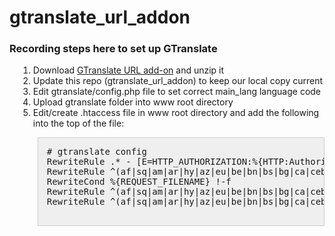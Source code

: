 # gtranslate_url_addon
<h3>Recording steps here to set up GTranslate</h3>

<ol style="margin-left:1em;">
    <li>Download <a href="http://gtranslate.net/downloads/gtranslate_url_addon.zip">GTranslate URL add-on</a> and unzip it</li>
    <li>Update this repo (gtranslate_url_addon) to keep our local copy current</li>
    <li>Edit gtranslate/config.php file to set correct main_lang language code</li>
    <li>Upload gtranslate folder into www root directory</li>
    <li>Edit/create .htaccess file in www root directory and add the following into the top of the file:
<pre class="notranslate" style="border:1px solid #ccc;background-color:#efefef;padding:1em;margin-left:0.5em;"># gtranslate config
RewriteRule .* - [E=HTTP_AUTHORIZATION:%{HTTP:Authorization}]
RewriteRule ^(af|sq|am|ar|hy|az|eu|be|bn|bs|bg|ca|ceb|ny|zh-CN|zh-TW|co|hr|cs|da|nl|en|eo|et|tl|fi|fr|fy|gl|ka|de|el|gu|ht|ha|haw|iw|hi|hmn|hu|is|ig|id|ga|it|ja|jw|kn|kk|km|ko|ku|ky|lo|la|lv|lt|lb|mk|mg|ms|ml|mt|mi|mr|mn|my|ne|no|ps|fa|pl|pt|pa|ro|ru|sm|gd|sr|st|sn|sd|si|sk|sl|so|es|su|sw|sv|tg|ta|te|th|tr|uk|ur|uz|vi|cy|xh|yi|yo|zu)/(af|sq|am|ar|hy|az|eu|be|bn|bs|bg|ca|ceb|ny|zh-CN|zh-TW|co|hr|cs|da|nl|en|eo|et|tl|fi|fr|fy|gl|ka|de|el|gu|ht|ha|haw|iw|hi|hmn|hu|is|ig|id|ga|it|ja|jw|kn|kk|km|ko|ku|ky|lo|la|lv|lt|lb|mk|mg|ms|ml|mt|mi|mr|mn|my|ne|no|ps|fa|pl|pt|pa|ro|ru|sm|gd|sr|st|sn|sd|si|sk|sl|so|es|su|sw|sv|tg|ta|te|th|tr|uk|ur|uz|vi|cy|xh|yi|yo|zu)/(.*)$ /$1/$3 [R=301,L]
RewriteCond %{REQUEST_FILENAME} !-f
RewriteRule ^(af|sq|am|ar|hy|az|eu|be|bn|bs|bg|ca|ceb|ny|zh-CN|zh-TW|co|hr|cs|da|nl|en|eo|et|tl|fi|fr|fy|gl|ka|de|el|gu|ht|ha|haw|iw|hi|hmn|hu|is|ig|id|ga|it|ja|jw|kn|kk|km|ko|ku|ky|lo|la|lv|lt|lb|mk|mg|ms|ml|mt|mi|mr|mn|my|ne|no|ps|fa|pl|pt|pa|ro|ru|sm|gd|sr|st|sn|sd|si|sk|sl|so|es|su|sw|sv|tg|ta|te|th|tr|uk|ur|uz|vi|cy|xh|yi|yo|zu)/(.*)$ /gtranslate/gtranslate.php?glang=$1&amp;gurl=$2 [L,QSA]
RewriteRule ^(af|sq|am|ar|hy|az|eu|be|bn|bs|bg|ca|ceb|ny|zh-CN|zh-TW|co|hr|cs|da|nl|en|eo|et|tl|fi|fr|fy|gl|ka|de|el|gu|ht|ha|haw|iw|hi|hmn|hu|is|ig|id|ga|it|ja|jw|kn|kk|km|ko|ku|ky|lo|la|lv|lt|lb|mk|mg|ms|ml|mt|mi|mr|mn|my|ne|no|ps|fa|pl|pt|pa|ro|ru|sm|gd|sr|st|sn|sd|si|sk|sl|so|es|su|sw|sv|tg|ta|te|th|tr|uk|ur|uz|vi|cy|xh|yi|yo|zu)$ /$1/ [R=301,L]

</pre>
    </li>
</ol>
